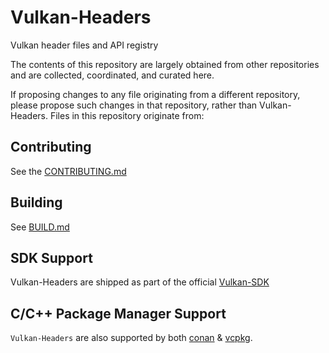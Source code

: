 # Vulkan-Headers

Vulkan header files and API registry

The contents of this repository are largely obtained from other repositories
and are collected, coordinated, and curated here.

If proposing changes to any file originating from a different repository,
please propose such changes in that repository, rather than Vulkan-Headers.
Files in this repository originate from:

## Contributing

See the [CONTRIBUTING.md](CONTRIBUTING.md)

## Building

See [BUILD.md](BUILD.md)

## SDK Support

Vulkan-Headers are shipped as part of the official [Vulkan-SDK](https://www.lunarg.com/vulkan-sdk/)

## C/C++ Package Manager Support

`Vulkan-Headers` are also supported by both [conan](https://conan.io/) & [vcpkg](https://learn.microsoft.com/en-us/vcpkg/).
